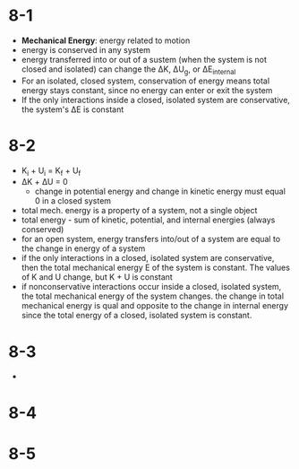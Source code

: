 # 8-1
- **Mechanical Energy**: energy related to motion
- energy is conserved in any system
- energy transferred into or out of a sustem (when the system is not closed and isolated) can change the ΔK, ΔU<sub>g</sub>, or ΔE<sub>internal</sub>
- For an isolated, closed system, conservation of energy means total energy stays constant, since no energy can enter or exit the system
- If the only interactions inside a closed, isolated system are conservative, the system's ΔE is constant
# 8-2
- K<sub>i</sub> + U<sub>i</sub> = K<sub>f</sub> + U<sub>f</sub>
- ΔK + ΔU = 0
	- 	change in potential energy and change in kinetic energy must equal 0 in a closed system
- total mech. energy is a property of a system, not a single object
- total energy - sum of kinetic, potential, and internal energies (always conserved)
- for an open system, energy transfers into/out of a system are equal to the change in energy of a system
- if the only interactions in a closed, isolated system are conservative, then the total mechanical energy E of the system is constant. The values of K and U change, but K + U is constant
- if nonconservative interactions occur inside a closed, isolated system, the total mechanical energy of the system changes. the change in total mechanical energy is qual and opposite to the change in internal energy since the total energy of a closed, isolated system is constant.
# 8-3
- 
# 8-4
# 8-5
